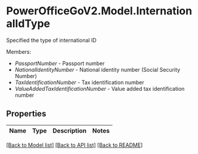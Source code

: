 # PowerOfficeGoV2.Model.InternationalIdType
Specified the type of international ID<p>Members:</p><ul><li><i>PassportNumber</i> - Passport number</li><li><i>NationalIdentityNumber</i> - National identity number (Social Security Number)</li><li><i>TaxIdentificationNumber</i> - Tax identification number</li><li><i>ValueAddedTaxIdentificationNumber</i> - Value added tax identification number</li></ul>

## Properties

Name | Type | Description | Notes
------------ | ------------- | ------------- | -------------

[[Back to Model list]](../../README.md#documentation-for-models) [[Back to API list]](../../README.md#documentation-for-api-endpoints) [[Back to README]](../../README.md)


